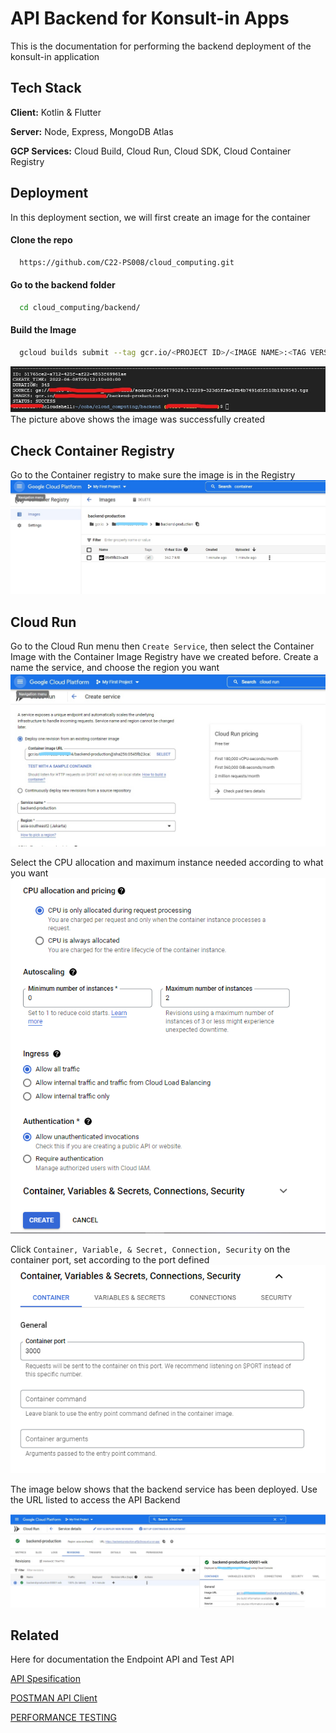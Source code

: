 # API Backend for Konsult-in Apps

This is the documentation for performing the backend deployment of the konsult-in application

## Tech Stack

**Client:** Kotlin & Flutter

**Server:** Node, Express, MongoDB Atlas

**GCP Services:** Cloud Build, Cloud Run, Cloud SDK, Cloud Container Registry

## Deployment

In this deployment section, we will first create an image for the container

#### Clone the repo

```bash
  https://github.com/C22-PS008/cloud_computing.git
```

#### Go to the backend folder

```bash
  cd cloud_computing/backend/
```

#### Build the Image

```bash
  gcloud builds submit --tag gcr.io/<PROJECT ID>/<IMAGE NAME>:<TAG VERSION> .
```

![App Screenshot](https://raw.githubusercontent.com/C22-PS008/cloud_computing/main/deployment/img/1.jpg)
The picture above shows the image was successfully created

## Check Container Registry

Go to the Container registry to make sure the image is in the Registry
![App Screenshot](https://raw.githubusercontent.com/C22-PS008/cloud_computing/main/deployment/img/2.jpg)

## Cloud Run

Go to the Cloud Run menu then `Create Service`, then select the Container Image with the Container Image Registry have we created before. Create a name the service, and choose the region you want
![App Screenshot](https://raw.githubusercontent.com/C22-PS008/cloud_computing/main/deployment/img/3.jpg)

Select the CPU allocation and maximum instance needed according to what you want
![App Screenshot](https://raw.githubusercontent.com/C22-PS008/cloud_computing/main/deployment/img/4.PNG)

Click `Container, Variable, & Secret, Connection, Security` on the container port, set according to the port defined
![App Screenshot](https://raw.githubusercontent.com/C22-PS008/cloud_computing/main/deployment/img/5.PNG)

The image below shows that the backend service has been deployed. Use the URL listed to access the API Backend

![App Screenshot](https://raw.githubusercontent.com/C22-PS008/cloud_computing/main/deployment/img/6.jpg)

## Related

Here for documentation the Endpoint API and Test API

[API Spesification](https://github.com/C22-PS008/cloud_computing/blob/main/backend/README.md)

[POSTMAN API Client](https://documenter.getpostman.com/view/18595486/Uz5MGEoZ)

[PERFORMANCE TESTING](https://github.com/C22-PS008/cloud_computing/blob/main/deployment/testing/Executive%20Summary%20-%20TEST%20API%20CAPSTONE%20PROJECT.pdf)
